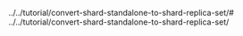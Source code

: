 ../../tutorial/convert-shard-standalone-to-shard-replica-set/# ../../tutorial/convert-shard-standalone-to-shard-replica-set/